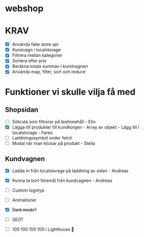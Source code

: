 # webshop

# KRAV

- [x] Använda fake store api
- [x] Kundvagn i localstorage
- [x] Filtrera mellan kategorier
- [x] Sortera efter pris
- [x] Beräkna totala summan i kundvagnen
- [x] Använda map, filter, sort och reduce

# Funktioner vi skulle vilja få med

## Shopsidan
- [ ] Sökruta som filtrerar på textinnehåll - Elin
- [x] Lägga till produkter till kundkorgen - Array av objekt - Lägg till i localstorage - Fares
- [ ] Laddningssymbol under fetch
- [ ] Modal när man klickar på produkt - Stella

## Kundvagnen 
- [x] Ladda in från localstorage på laddning av sidan - Andreas
- [x] Kunna ta bort föremål från kundvagnen - Andreas

- [ ] Custom logotyp
- [ ] Animationer
- [x] ~~Dark mode?~~
- [ ] SEO?
- [ ] 100 100 100 100 i Lighthouse 🎉

